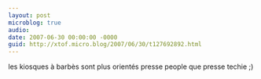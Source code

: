 ```yaml
---
layout: post
microblog: true
audio: 
date: 2007-06-30 00:00:00 -0000
guid: http://xtof.micro.blog/2007/06/30/t127692892.html
---
```

les kiosques à barbès sont plus orientés presse people que presse techie ;)
